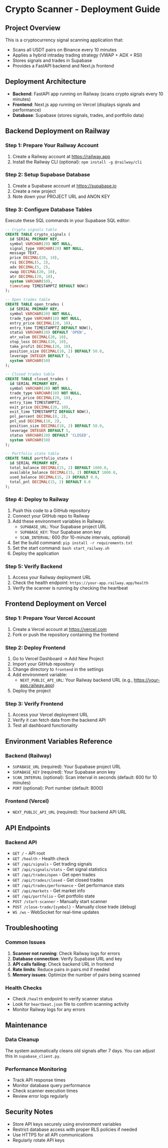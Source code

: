 # Crypto Scanner - Deployment Guide

## Project Overview
This is a cryptocurrency signal scanning application that:
- Scans all USDT pairs on Binance every 10 minutes
- Applies a hybrid intraday trading strategy (VWAP + ADX + RSI)
- Stores signals and trades in Supabase
- Provides a FastAPI backend and Next.js frontend

## Deployment Architecture
- **Backend**: FastAPI app running on Railway (scans crypto signals every 10 minutes)
- **Frontend**: Next.js app running on Vercel (displays signals and performance)
- **Database**: Supabase (stores signals, trades, and portfolio data)

## Backend Deployment on Railway

### Step 1: Prepare Your Railway Account
1. Create a Railway account at https://railway.app
2. Install the Railway CLI (optional): `npm install -g @railway/cli`

### Step 2: Setup Supabase Database
1. Create a Supabase account at https://supabase.io
2. Create a new project
3. Note down your PROJECT URL and ANON KEY

### Step 3: Configure Database Tables
Execute these SQL commands in your Supabase SQL editor:

```sql
-- Crypto signals table
CREATE TABLE crypto_signals (
  id SERIAL PRIMARY KEY,
  symbol VARCHAR(20) NOT NULL,
  signal_type VARCHAR(20) NOT NULL,
  message TEXT,
  price DECIMAL(20, 10),
  rsi DECIMAL(5, 2),
  adx DECIMAL(5, 2),
  vwap DECIMAL(20, 10),
  atr DECIMAL(20, 10),
  system VARCHAR(50),
  timestamp TIMESTAMPTZ DEFAULT NOW()
);

-- Open trades table  
CREATE TABLE open_trades (
  id SERIAL PRIMARY KEY,
  symbol VARCHAR(20) NOT NULL,
  trade_type VARCHAR(10) NOT NULL,
  entry_price DECIMAL(20, 10),
  entry_time TIMESTAMPTZ DEFAULT NOW(),
  status VARCHAR(20) DEFAULT 'OPEN',
  atr_value DECIMAL(20, 10),
  stop_loss DECIMAL(20, 10),
  take_profit DECIMAL(20, 10),
  position_size DECIMAL(10, 2) DEFAULT 50.0,
  leverage INTEGER DEFAULT 5,
  system VARCHAR(50)
);

-- Closed trades table
CREATE TABLE closed_trades (
  id SERIAL PRIMARY KEY,
  symbol VARCHAR(20) NOT NULL,
  trade_type VARCHAR(10) NOT NULL,
  entry_price DECIMAL(20, 10),
  entry_time TIMESTAMPTZ,
  exit_price DECIMAL(20, 10),
  exit_time TIMESTAMPTZ DEFAULT NOW(),
  pnl_percent DECIMAL(8, 2),
  pnl_usd DECIMAL(10, 2),
  position_size DECIMAL(10, 2) DEFAULT 50.0,
  leverage INTEGER DEFAULT 5,
  status VARCHAR(20) DEFAULT 'CLOSED',
  system VARCHAR(50)
);

-- Portfolio state table
CREATE TABLE portfolio_state (
  id SERIAL PRIMARY KEY,
  total_balance DECIMAL(15, 2) DEFAULT 1000.0,
  available_balance DECIMAL(15, 2) DEFAULT 1000.0,
  used_balance DECIMAL(15, 2) DEFAULT 0.0,
  total_pnl DECIMAL(15, 2) DEFAULT 0.0
);
```

### Step 4: Deploy to Railway
1. Push this code to a GitHub repository
2. Connect your GitHub repo to Railway
3. Add these environment variables in Railway:
   - `SUPABASE_URL`: Your Supabase project URL
   - `SUPABASE_KEY`: Your Supabase anon key
   - `SCAN_INTERVAL`: 600 (for 10-minute intervals, optional)
4. Set the build command: `pip install -r requirements.txt`
5. Set the start command: `bash start_railway.sh`
6. Deploy the application

### Step 5: Verify Backend
1. Access your Railway deployment URL
2. Check the health endpoint: `https://your-app.railway.app/health`
3. Verify the scanner is running by checking the heartbeat

## Frontend Deployment on Vercel

### Step 1: Prepare Your Vercel Account
1. Create a Vercel account at https://vercel.com
2. Fork or push the repository containing the frontend

### Step 2: Deploy Frontend
1. Go to Vercel Dashboard → Add New Project
2. Import your GitHub repository
3. Change directory to `frontend` in the settings
4. Add environment variable:
   - `NEXT_PUBLIC_API_URL`: Your Railway backend URL (e.g., https://your-app.railway.app)
5. Deploy the project

### Step 3: Verify Frontend
1. Access your Vercel deployment URL
2. Verify it can fetch data from the backend API
3. Test all dashboard functionality

## Environment Variables Reference

### Backend (Railway)
- `SUPABASE_URL` (required): Your Supabase project URL
- `SUPABASE_KEY` (required): Your Supabase anon key  
- `SCAN_INTERVAL` (optional): Scan interval in seconds (default: 600 for 10 minutes)
- `PORT` (optional): Port number (default: 8000)

### Frontend (Vercel)
- `NEXT_PUBLIC_API_URL` (required): Your backend API URL

## API Endpoints

### Backend API
- `GET /` - API root
- `GET /health` - Health check
- `GET /api/signals` - Get trading signals
- `GET /api/signals/stats` - Get signal statistics
- `GET /api/trades/open` - Get open trades
- `GET /api/trades/closed` - Get closed trades
- `GET /api/trades/performance` - Get performance stats
- `GET /api/markets` - Get market info
- `GET /api/portfolio` - Get portfolio state
- `POST /start-scanner` - Manually start scanner
- `POST /close-trade/{symbol}` - Manually close trade (debug)
- `WS /ws` - WebSocket for real-time updates

## Troubleshooting

### Common Issues
1. **Scanner not running**: Check Railway logs for errors
2. **Database connection**: Verify Supabase URL and key
3. **API calls failing**: Check backend URL in frontend
4. **Rate limits**: Reduce pairs in pairs.md if needed
5. **Memory issues**: Optimize the number of pairs being scanned

### Health Checks
- Check `/health` endpoint to verify scanner status
- Look for `heartbeat.json` file to confirm scanning activity
- Monitor Railway logs for any errors

## Maintenance

### Data Cleanup
The system automatically cleans old signals after 7 days. You can adjust this in `supabase_client.py`.

### Performance Monitoring
- Track API response times
- Monitor database query performance
- Check scanner execution times
- Review error logs regularly

## Security Notes

- Store API keys securely using environment variables
- Restrict database access with proper RLS policies if needed
- Use HTTPS for all API communications
- Regularly rotate API keys